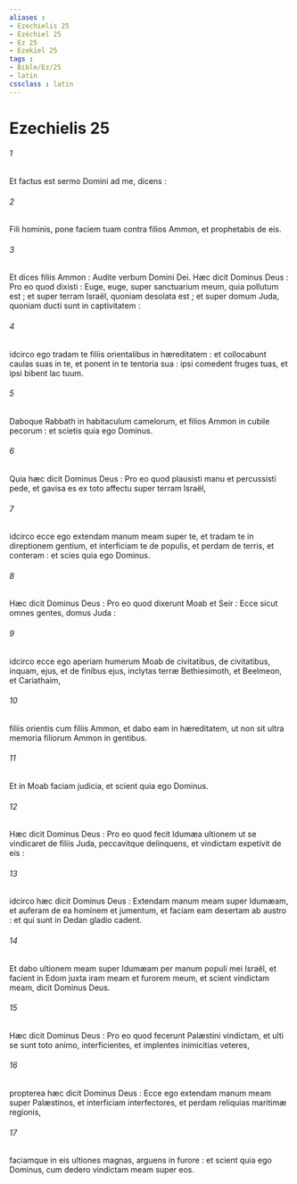```yaml
---
aliases : 
- Ezechielis 25
- Ézéchiel 25
- Ez 25
- Ezekiel 25
tags : 
- Bible/Ez/25
- latin
cssclass : latin
---
```


# Ezechielis 25

###### 1
Et factus est sermo Domini ad me, dicens :
###### 2
Fili hominis, pone faciem tuam contra filios Ammon, et prophetabis de eis.
###### 3
Et dices filiis Ammon : Audite verbum Domini Dei. Hæc dicit Dominus Deus : Pro eo quod dixisti : Euge, euge, super sanctuarium meum, quia pollutum est ; et super terram Israël, quoniam desolata est ; et super domum Juda, quoniam ducti sunt in captivitatem :
###### 4
idcirco ego tradam te filiis orientalibus in hæreditatem : et collocabunt caulas suas in te, et ponent in te tentoria sua : ipsi comedent fruges tuas, et ipsi bibent lac tuum.
###### 5
Daboque Rabbath in habitaculum camelorum, et filios Ammon in cubile pecorum : et scietis quia ego Dominus.
###### 6
Quia hæc dicit Dominus Deus : Pro eo quod plausisti manu et percussisti pede, et gavisa es ex toto affectu super terram Israël,
###### 7
idcirco ecce ego extendam manum meam super te, et tradam te in direptionem gentium, et interficiam te de populis, et perdam de terris, et conteram : et scies quia ego Dominus.
###### 8
Hæc dicit Dominus Deus : Pro eo quod dixerunt Moab et Seir : Ecce sicut omnes gentes, domus Juda :
###### 9
idcirco ecce ego aperiam humerum Moab de civitatibus, de civitatibus, inquam, ejus, et de finibus ejus, inclytas terræ Bethiesimoth, et Beelmeon, et Cariathaim,
###### 10
filiis orientis cum filiis Ammon, et dabo eam in hæreditatem, ut non sit ultra memoria filiorum Ammon in gentibus.
###### 11
Et in Moab faciam judicia, et scient quia ego Dominus.
###### 12
Hæc dicit Dominus Deus : Pro eo quod fecit Idumæa ultionem ut se vindicaret de filiis Juda, peccavitque delinquens, et vindictam expetivit de eis :
###### 13
idcirco hæc dicit Dominus Deus : Extendam manum meam super Idumæam, et auferam de ea hominem et jumentum, et faciam eam desertam ab austro : et qui sunt in Dedan gladio cadent.
###### 14
Et dabo ultionem meam super Idumæam per manum populi mei Israël, et facient in Edom juxta iram meam et furorem meum, et scient vindictam meam, dicit Dominus Deus.
###### 15
Hæc dicit Dominus Deus : Pro eo quod fecerunt Palæstini vindictam, et ulti se sunt toto animo, interficientes, et implentes inimicitias veteres,
###### 16
propterea hæc dicit Dominus Deus : Ecce ego extendam manum meam super Palæstinos, et interficiam interfectores, et perdam reliquias maritimæ regionis,
###### 17
faciamque in eis ultiones magnas, arguens in furore : et scient quia ego Dominus, cum dedero vindictam meam super eos.
